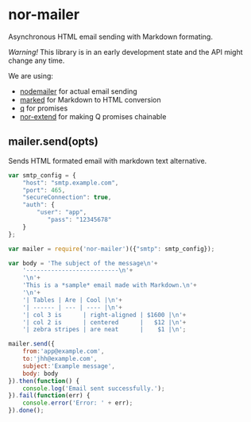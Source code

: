 nor-mailer
==========

Asynchronous HTML email sending with Markdown formating.

*Warning!* This library is in an early development state and the API might change any time.

We are using:

* [nodemailer](https://github.com/andris9/Nodemailer#nodemailer) for actual email sending
* [marked](https://github.com/chjj/marked) for Markdown to HTML conversion
* [q](https://github.com/kriskowal/q) for promises
* [nor-extend](https://github.com/sendanor/nor-extend) for making Q promises chainable

mailer.send(opts)
-----------------

Sends HTML formated email with markdown text alternative.

```javascript
var smtp_config = {
	"host": "smtp.example.com",
	"port": 465,
	"secureConnection": true,
	"auth": {
		"user": "app",
           "pass": "12345678"
	}
};

var mailer = require('nor-mailer')({"smtp": smtp_config});

var body = 'The subject of the message\n'+
	'--------------------------\n'+
	'\n'+
	'This is a *sample* email made with Markdown.\n'+
	'\n'+
	'| Tables | Are | Cool |\n'+
	'| ------ | --- | ---- |\n'+
	'| col 3 is      | right-aligned | $1600 |\n'+
	'| col 2 is      | centered      |   $12 |\n'+
	'| zebra stripes | are neat      |    $1 |\n';

mailer.send({
	from:'app@example.com', 
	to:'jhh@example.com',
	subject:'Example message',
	body: body
}).then(function() {
	console.log('Email sent successfully.');
}).fail(function(err) {
	console.error('Error: ' + err);
}).done();

```
